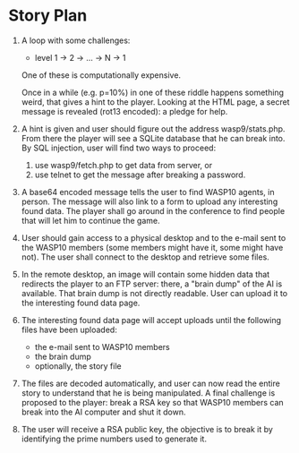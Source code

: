 # Story Plan

1. A loop with some challenges:

   - level 1 -> 2 -> ... -> N -> 1

   One of these is computationally expensive.

   Once in a while (e.g. p=10%) in one of these riddle happens something weird,
   that gives a hint to the player. Looking at the HTML page, a secret message
   is revealed (rot13 encoded): a pledge for help.

2. A hint is given and user should figure out the address wasp9/stats.php. From
   there the player will see a SQLite database that he can break into.
   By SQL injection, user will find two ways to proceed:

   1. use wasp9/fetch.php to get data from server, or
   2. use telnet to get the message after breaking a password.

3. A base64 encoded message tells the user to find WASP10 agents, in person.
   The message will also link to a form to upload any interesting found data.
   The player shall go around in the conference to find people that will let
   him to continue the game.

4. User should gain access to a physical desktop and to the e-mail sent to the
   WASP10 members (some members might have it, some might have not).
   The user shall connect to the desktop and retrieve some files.

5. In the remote desktop, an image will contain some hidden data that redirects
   the player to an FTP server: there, a "brain dump" of the AI is available.
   That brain dump is not directly readable. User can upload it to the
   interesting found data page.

6. The interesting found data page will accept uploads until the following
   files have been uploaded:
    - the e-mail sent to WASP10 members
	- the brain dump
	- optionally, the story file

7. The files are decoded automatically, and user can now read the entire story
   to understand that he is being manipulated.
   A final challenge is proposed to the player: break a RSA key so that WASP10
   members can break into the AI computer and shut it down.

8. The user will receive a RSA public key, the objective is to break it by
   identifying the prime numbers used to generate it.
